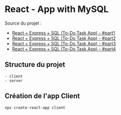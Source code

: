 # React - App with MySQL

Source du projet :

- [React + Express + SQL (To-Do Task App) - #part1](https://www.youtube.com/watch?v=npaLIQeH7xw)
- [React + Express + SQL (To-Do Task App) - #part2](https://www.youtube.com/watch?v=V6H-ZLaFmKY)
- [React + Express + SQL (To-Do Task App) - #part3](https://www.youtube.com/watch?v=Fm55up-zeko)
- [React + Express + SQL (To-Do Task App) - #part4](https://www.youtube.com/watch?v=hzAglgAT89k)

## Structure du projet

```
- client
- server
```

## Création de l'app Client

```
npx create-react-app client
```